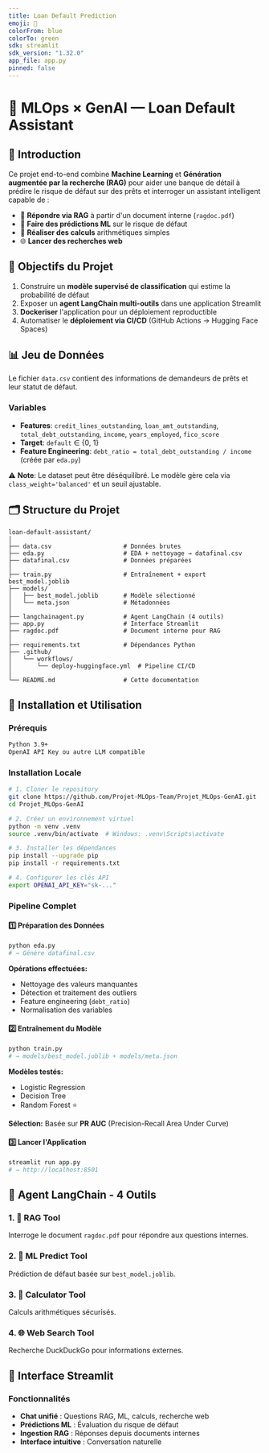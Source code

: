 ```yaml
---
title: Loan Default Prediction
emoji: 🏦
colorFrom: blue
colorTo: green
sdk: streamlit
sdk_version: "1.32.0"
app_file: app.py
pinned: false
---
```


# 🧠 MLOps × GenAI — Loan Default Assistant

## 🔎 Introduction

Ce projet end-to-end combine **Machine Learning** et **Génération augmentée par la recherche (RAG)** pour aider une banque de détail à prédire le risque de défaut sur des prêts et interroger un assistant intelligent capable de :

- 📄 **Répondre via RAG** à partir d'un document interne (`ragdoc.pdf`)
- 🤖 **Faire des prédictions ML** sur le risque de défaut
- 🧮 **Réaliser des calculs** arithmétiques simples
- 🌐 **Lancer des recherches web** 

## 🎯 Objectifs du Projet

1. Construire un **modèle supervisé de classification** qui estime la probabilité de défaut
2. Exposer un **agent LangChain multi-outils** dans une application Streamlit
3. **Dockeriser** l'application pour un déploiement reproductible
4. Automatiser le **déploiement via CI/CD** (GitHub Actions → Hugging Face Spaces)

## 📊 Jeu de Données

Le fichier `data.csv` contient des informations de demandeurs de prêts et leur statut de défaut.

### Variables

- **Features**: `credit_lines_outstanding`, `loan_amt_outstanding`, `total_debt_outstanding`, `income`, `years_employed`, `fico_score`
- **Target**: `default` ∈ {0, 1}
- **Feature Engineering**: `debt_ratio = total_debt_outstanding / income` (créée par `eda.py`)

⚠️ **Note**: Le dataset peut être déséquilibré. Le modèle gère cela via `class_weight='balanced'` et un seuil ajustable.

## 🗂️ Structure du Projet
```
loan-default-assistant/
│
├── data.csv                    # Données brutes
├── eda.py                      # EDA + nettoyage → datafinal.csv
├── datafinal.csv               # Données préparées
│
├── train.py                    # Entraînement + export best_model.joblib
├── models/
│   ├── best_model.joblib       # Modèle sélectionné
│   └── meta.json               # Métadonnées
│
├── langchainagent.py           # Agent LangChain (4 outils)
├── app.py                      # Interface Streamlit
├── ragdoc.pdf                  # Document interne pour RAG
│
├── requirements.txt            # Dépendances Python
├── .github/
│   └── workflows/
│       └── deploy-huggingface.yml  # Pipeline CI/CD
│
└── README.md                   # Cette documentation
```

## 🚀 Installation et Utilisation

### Prérequis
```bash
Python 3.9+
OpenAI API Key ou autre LLM compatible
```

### Installation Locale
```bash
# 1. Cloner le repository
git clone https://github.com/Projet-MLOps-Team/Projet_MLOps-GenAI.git
cd Projet_MLOps-GenAI

# 2. Créer un environnement virtuel
python -m venv .venv
source .venv/bin/activate  # Windows: .venv\Scripts\activate

# 3. Installer les dépendances
pip install --upgrade pip
pip install -r requirements.txt

# 4. Configurer les clés API
export OPENAI_API_KEY="sk-..."
```

### Pipeline Complet

#### 1️⃣ Préparation des Données
```bash
python eda.py
# → Génère datafinal.csv
```

**Opérations effectuées:**
- Nettoyage des valeurs manquantes
- Détection et traitement des outliers
- Feature engineering (`debt_ratio`)
- Normalisation des variables

#### 2️⃣ Entraînement du Modèle
```bash
python train.py
# → models/best_model.joblib + models/meta.json
```

**Modèles testés:**
- Logistic Regression
- Decision Tree
- Random Forest ⭐

**Sélection:** Basée sur **PR AUC** (Precision-Recall Area Under Curve)

#### 3️⃣ Lancer l'Application
```bash
streamlit run app.py
# → http://localhost:8501
```

## 🧩 Agent LangChain - 4 Outils

### 1. 📄 RAG Tool
Interroge le document `ragdoc.pdf` pour répondre aux questions internes.

### 2. 🤖 ML Predict Tool
Prédiction de défaut basée sur `best_model.joblib`.

### 3. 🧮 Calculator Tool
Calculs arithmétiques sécurisés.

### 4. 🌐 Web Search Tool
Recherche DuckDuckGo pour informations externes.

## 💬 Interface Streamlit

### Fonctionnalités

- **Chat unifié** : Questions RAG, ML, calculs, recherche web
- **Prédictions ML** : Évaluation du risque de défaut
- **Ingestion RAG** : Réponses depuis documents internes
- **Interface intuitive** : Conversation naturelle
